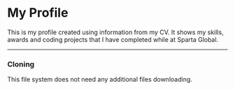 # My Profile

This is my profile created using information from my CV. It shows my skills, awards and coding projects that I have completed while at Sparta Global.

---

### Cloning

This file system does not need any additional files downloading.
